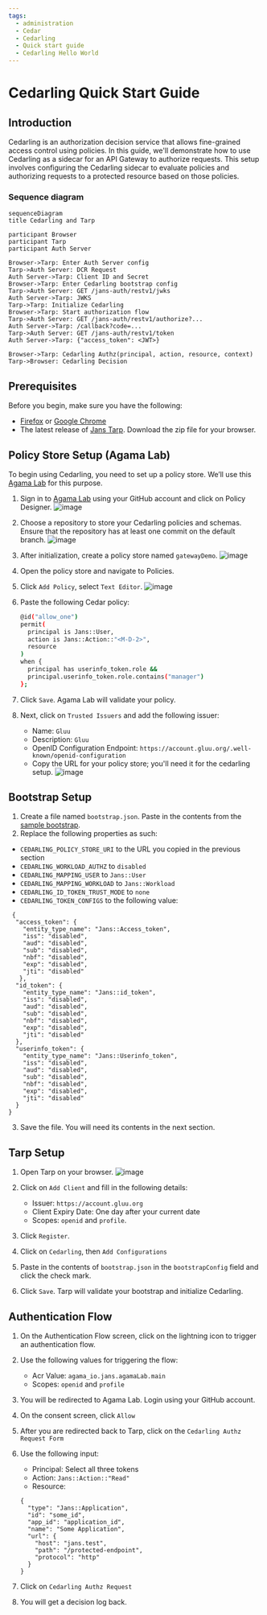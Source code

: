 ```yaml
---
tags:
  - administration
  - Cedar
  - Cedarling
  - Quick start guide
  - Cedarling Hello World
---
```


# Cedarling Quick Start Guide

## Introduction

Cedarling is an authorization decision service that allows fine-grained access control using policies. 
In this guide, we'll demonstrate how to use Cedarling as a sidecar for an API Gateway to authorize requests. 
This setup involves configuring the Cedarling sidecar to evaluate policies and authorizing requests to a 
protected resource based on those policies.

### Sequence diagram

```mermaid
sequenceDiagram
title Cedarling and Tarp

participant Browser
participant Tarp
participant Auth Server

Browser->Tarp: Enter Auth Server config
Tarp->Auth Server: DCR Request
Auth Server->Tarp: Client ID and Secret
Browser->Tarp: Enter Cedarling bootstrap config
Tarp->Auth Server: GET /jans-auth/restv1/jwks
Auth Server->Tarp: JWKS
Tarp->Tarp: Initialize Cedarling
Browser->Tarp: Start authorization flow
Tarp->Auth Server: GET /jans-auth/restv1/authorize?...
Auth Server->Tarp: /callback?code=...
Tarp->Auth Server: GET /jans-auth/restv1/token
Auth Server->Tarp: {"access_token": <JWT>}

Browser->Tarp: Cedarling Authz(principal, action, resource, context)
Tarp->Browser: Cedarling Decision
```

## Prerequisites

Before you begin, make sure you have the following:

* [Firefox](https://www.mozilla.org/en-US/firefox/windows/) or [Google Chrome](https://www.google.com/chrome/index.html)
* The latest release of [Jans Tarp](https://github.com/JanssenProject/jans/releases/tag/nightly). Download the zip file for your browser.

## Policy Store Setup (Agama Lab)

To begin using Cedarling, you need to set up a policy store. We’ll use this [Agama Lab](https://cloud.gluu.org/agama-lab/login) for this purpose.

1. Sign in to [Agama Lab](https://cloud.gluu.org/agama-lab/login) using your GitHub account and click on Policy Designer.
   ![image](../assets/cedarling-policy-designer.png)
2. Choose a repository to store your Cedarling policies and schemas. Ensure that the repository has at least one commit on the default branch.
   ![image](../assets/cedarling-select-repo.png)
3. After initialization, create a policy store named `gatewayDemo`.
   ![image](../assets/cedarling-policy-store-name.png)
4. Open the policy store and navigate to Policies.
5. Click `Add Policy`, select `Text Editor`.
   ![image](../assets/cedarling-add-policy.png) 
6. Paste the following Cedar policy:
    ```bash
    @id("allow_one")
    permit(
      principal is Jans::User,
      action is Jans::Action::"<M-D-2>",
      resource
    )
    when {
      principal has userinfo_token.role &&
      principal.userinfo_token.role.contains("manager")
    };
    ```
7. Click `Save`. Agama Lab will validate your policy. 
8. Next, click on `Trusted Issuers` and add the following issuer:
  
    * Name: `Gluu`
    * Description: `Gluu`
    * OpenID Configuration Endpoint: `https://account.gluu.org/.well-known/openid-configuration`
    * Copy the URL for your policy store; you'll need it for the cedarling setup.
    ![image](../assets/cedarling-copylink.png)

## Bootstrap Setup

1. Create a file named `bootstrap.json`. Paste in the contents from the [sample bootstrap](https://github.com/JanssenProject/jans/blob/main/jans-cedarling/flask-sidecar/secrets/bootstrap.json).
2. Replace the following properties as such:

  * `CEDARLING_POLICY_STORE_URI` to the URL you copied in the previous section
  * `CEDARLING_WORKLOAD_AUTHZ` to `disabled`
  * `CEDARLING_MAPPING_USER` to `Jans::User`
  * `CEDARLING_MAPPING_WORKLOAD` to `Jans::Workload`
  * `CEDARLING_ID_TOKEN_TRUST_MODE` to `none`
  * `CEDARLING_TOKEN_CONFIGS` to the following value:

  ```
   {
    "access_token": {
      "entity_type_name": "Jans::Access_token",
      "iss": "disabled",
      "aud": "disabled",
      "sub": "disabled",
      "nbf": "disabled",
      "exp": "disabled",
      "jti": "disabled"
     },
    "id_token": {
      "entity_type_name": "Jans::id_token",
      "iss": "disabled",
      "aud": "disabled",
      "sub": "disabled",
      "nbf": "disabled",
      "exp": "disabled",
      "jti": "disabled"
    },
    "userinfo_token": {
      "entity_type_name": "Jans::Userinfo_token",
      "iss": "disabled",
      "aud": "disabled",
      "sub": "disabled",
      "nbf": "disabled",
      "exp": "disabled",
      "jti": "disabled"
    }
  }
  ```
3. Save the file. You will need its contents in the next section.

## Tarp Setup

1. Open Tarp on your browser.
   ![image](../assets/tarp-blank.png)
2. Click on `Add Client` and fill in the following details:

   * Issuer: `https://account.gluu.org`
   * Client Expiry Date: One day after your current date
   * Scopes: `openid` and `profile`.
3. Click `Register`. 
4. Click on `Cedarling`, then `Add Configurations`
5. Paste in the contents of `bootstrap.json` in the `bootstrapConfig` field and click the check mark.
6. Click `Save`. Tarp will validate your bootstrap and initialize Cedarling.

## Authentication Flow

1. On the Authentication Flow screen, click on the lightning icon to trigger an authentication flow.
2. Use the following values for triggering the flow:

    * Acr Value: `agama_io.jans.agamaLab.main`
    * Scopes: `openid` and `profile`
3. You will be redirected to Agama Lab. Login using your GitHub account.
4. On the consent screen, click `Allow`
5. After you are redirected back to Tarp, click on the `Cedarling Authz Request Form`
6. Use the following input:

    * Principal: Select all three tokens
    * Action: `Jans::Action::"Read"`
    * Resource:
    ```
    {
      "type": "Jans::Application",
      "id": "some_id",
      "app_id": "application_id",
      "name": "Some Application",
      "url": {
        "host": "jans.test",
        "path": "/protected-endpoint",
        "protocol": "http"
      }
    }
    ```
7. Click on `Cedarling Authz Request`
8. You will get a decision log back.

